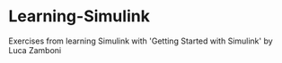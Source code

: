 # Learning-Simulink
Exercises from learning Simulink with 'Getting Started with Simulink' by Luca Zamboni
